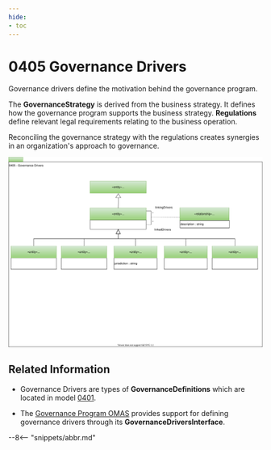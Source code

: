 ```yaml
---
hide:
- toc
---
```


<!-- SPDX-License-Identifier: CC-BY-4.0 -->
<!-- Copyright Contributors to the ODPi Egeria project. -->

# 0405 Governance Drivers

Governance drivers define the motivation behind the governance program.

The **GovernanceStrategy** is derived from the business strategy.
It defines how the governance program supports the business strategy.
**Regulations** define relevant legal requirements relating to the business operation.

Reconciling the governance strategy with the regulations creates synergies
in an organization's approach to governance.

![UML](0405-Governance-Drivers.svg)

## Related Information

* Governance Drivers are types of **GovernanceDefinitions** which are located in model [0401](/types/4/0401-Governance-Definitions).

* The [Governance Program OMAS](/services/omas/governance-program/overview)
  provides support for defining governance drivers through its **GovernanceDriversInterface**. 

--8<-- "snippets/abbr.md"